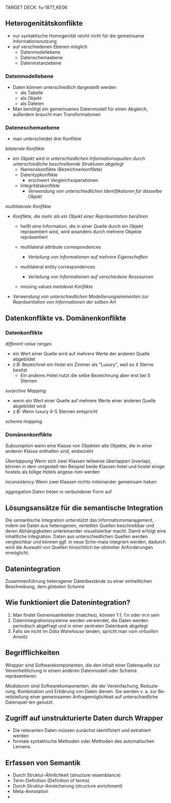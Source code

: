 TARGET DECK: fu-1877_KE06

## Heterogenitätskonflikte
- nur syntaktische Homogenität reicht nicht für die gemeinsame Informationsnutzung
- auf verschiedenen Ebenen möglich
	- Datenmodellebene
	- Datenschemaebene
	- Dateninstanzebene

### Datenmodellebene
- Daten können unterschiedlich dargestellt werden
	- als Tabelle
	- als Objekt
	- als Dateien
- Man benötigt ein gemeinsames Datenmodell für einen Abgleich, außerdem braucht man Transformationen

### Dateneschemaebene
- man unterscheidet drei Konflikte

*bilaterale Konflikte*
- *ein Objekt wird in unterschiedlichen Informationsquellen durch unterschiedliche beschreibende Strukturen abgelegt*
	- Namenskonflikte (Bezeichnerkonflikte)
	- Datentypkonflikte
		- erschwert Vergleichsoperationen
	- Integritätskonflikte
		- *Verwendung von unterschiedlichen Identifikatoren für dasselbe Objekt*

*multilaterale Konflikte*
- *Konflikte, die mehr als ein Objekt einer Repräsentation berühren*
	- heißt eine Information, die in einer Quelle durch ein Objekt repräsentiert wird, wird woanders durch mehrere Objekte repräsentiert

	- multilateral attribute correspondences
		- *Verteilung von Informationen auf mehrere Eigenschaften*
	- multilateral entity correspondences
		- *Verteilung von Informationen auf verschiedene Ressourcen*
	- missing values
*metalevel Konflikte*
- *Verwendung von unterschiedlichen Modellierungselementen zur Repräsentation von Informationen der selben Art*

## Datenkonflikte vs. Domänenkonflikte
### Datenkonflikte
*different value ranges*
- ein Wert einer Quelle wird auf mehrere Werte der anderen Quelle abgebildet
- z.B: Bezeichnet ein Hotel ein Zimmer als "Luxury", weil es 4 Sterne besitzt
	- Ein anderes Hotel nutzt die selbe Bezeichnung aber erst bei 5 Sternen

*surjective Mapping*
- wenn ein Wert einer Quelle auf mehrere Werte einer anderen Quelle abgebildet wird
- z.B: Wenn luxury 4-5 Sternen entspricht

*schema mapping*

### Domänenkonflikte
*Subsumption*
wenn eine Klasse von Objekten alle Objekte, die in einer anderen Klasse enthalten sind, einbezieht

*Überlappung*
Wenn sich zwei Klassen teilweise überlappen (overlap), können in dem vorgestell-ten Beispiel beide Klassen hotel und hostel einige hostels als billige Hotels angese-hen werden

*inconsistency*
Wenn zwei Klassen nichts miteinander gemeinsam haben

*aggregation*
Daten treten in verbundener Form auf

## Lösungsansätze für die semantische Integration
Die semantische Integration unterstützt das Informationsmanagement, indem sie Daten aus heterogenen, verteilten Quellen beschreibbar und deren Abhängigkeiten untereinander visualisierbar macht. Damit erfolgt eine inhaltliche Integration. Daten aus unterschiedlichen Quellen werden vergleichbar und können ggf. in neue Sche-mata integriert werden, dadurch wird die Auswahl von Quellen hinsichtlich be-stimmter Anforderungen ermöglicht.

## Datenintegration
Zusammenführung heterogener Datenbestände zu einer einheitlichen Beschreibung, dem *globalen Schema* 

## Wie funktioniert die Datenintegration?
1) Man findet Gemeinsamkeiten (matches), können 1:1, 1:n oder m:n sein
2) Datenintegrationssysteme werden verwendet, die Daten werden periodisch abgefragt und in einer zentralen Datenbank abgelegt
3) Falls sie nicht im *Data Warehouse* landen, spricht man vom *virtuellen Ansatz*

## Begrifflichkeiten
*Wrapper* sind Softwarekomponenten, die den Inhalt einer Datenquelle zur Vereinheitlichung in einem anderen Datenmodell oder Schema repräsentieren.

*Mediatoren* sind Softwarekomponenten, die der Vereinfachung, Reduzie-rung, Kombination und Erklärung von Daten dienen. Sie werden v. a. zur Be-reitstellung einer gemeinsamen Anfragemöglichkeit auf unterschiedliche Datenquel-len genutzt.

## Zugriff auf unstrukturierte Daten durch Wrapper
- Die relevanten Daten müssen zunächst identifiziert und extrahiert werden
- formale syntaktische Methoden oder Methoden des automatischen Lernens

## Erfassen von Semantik
- Durch Struktur-Ähnlichkeit (structure resemblance)
- Term-Definition (Definition of terms)
- Durch Struktur-Anreicherung (structure enrichment)
- Meta-Annotation
- 